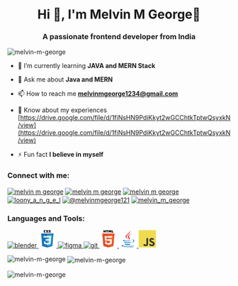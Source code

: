 
<h1 align="center">Hi 👋, I'm Melvin M George🙂</h1>
<h3 align="center">A passionate frontend developer from India</h3>

<p align="left"> <img src="https://komarev.com/ghpvc/?username=melvin-m-george&label=Profile%20views&color=0e75b6&style=flat" alt="melvin-m-george" /> </p>

- 🌱 I’m currently learning **JAVA and MERN Stack**

- 💬 Ask me about **Java and MERN**

- 📫 How to reach me **melvinmgeorge1234@gmail.com**

- 📄 Know about my experiences [https://drive.google.com/file/d/1fiNsHN9PdiKkyt2wGCChtkTptwQsyxkN/view](https://drive.google.com/file/d/1fiNsHN9PdiKkyt2wGCChtkTptwQsyxkN/view)

- ⚡ Fun fact **I believe in myself**

<h3 align="left">Connect with me:</h3>
<p align="left">
<a href="https://linkedin.com/in/melvin m george" target="blank"><img align="center" src="https://raw.githubusercontent.com/rahuldkjain/github-profile-readme-generator/master/src/images/icons/Social/linked-in-alt.svg" alt="melvin m george" height="30" width="40" /></a>
<a href="https://stackoverflow.com/users/melvin m george" target="blank"><img align="center" src="https://raw.githubusercontent.com/rahuldkjain/github-profile-readme-generator/master/src/images/icons/Social/stack-overflow.svg" alt="melvin m george" height="30" width="40" /></a>
<a href="https://fb.com/melvin m george" target="blank"><img align="center" src="https://raw.githubusercontent.com/rahuldkjain/github-profile-readme-generator/master/src/images/icons/Social/facebook.svg" alt="melvin m george" height="30" width="40" /></a>
<a href="https://instagram.com/loony_a_n_g_e_l" target="blank"><img align="center" src="https://raw.githubusercontent.com/rahuldkjain/github-profile-readme-generator/master/src/images/icons/Social/instagram.svg" alt="loony_a_n_g_e_l" height="30" width="40" /></a>
<a href="https://www.hackerrank.com/@melvinmgeorge121" target="blank"><img align="center" src="https://raw.githubusercontent.com/rahuldkjain/github-profile-readme-generator/master/src/images/icons/Social/hackerrank.svg" alt="@melvinmgeorge121" height="30" width="40" /></a>
<a href="https://www.leetcode.com/melvin_m_george" target="blank"><img align="center" src="https://raw.githubusercontent.com/rahuldkjain/github-profile-readme-generator/master/src/images/icons/Social/leet-code.svg" alt="melvin_m_george" height="30" width="40" /></a>
</p>

<h3 align="left">Languages and Tools:</h3>
<p align="left"> <a href="https://www.blender.org/" target="_blank" rel="noreferrer"> <img src="https://download.blender.org/branding/community/blender_community_badge_white.svg" alt="blender" width="40" height="40"/> </a> <a href="https://www.w3schools.com/css/" target="_blank" rel="noreferrer"> <img src="https://raw.githubusercontent.com/devicons/devicon/master/icons/css3/css3-original-wordmark.svg" alt="css3" width="40" height="40"/> </a> <a href="https://www.figma.com/" target="_blank" rel="noreferrer"> <img src="https://www.vectorlogo.zone/logos/figma/figma-icon.svg" alt="figma" width="40" height="40"/> </a> <a href="https://git-scm.com/" target="_blank" rel="noreferrer"> <img src="https://www.vectorlogo.zone/logos/git-scm/git-scm-icon.svg" alt="git" width="40" height="40"/> </a> <a href="https://www.w3.org/html/" target="_blank" rel="noreferrer"> <img src="https://raw.githubusercontent.com/devicons/devicon/master/icons/html5/html5-original-wordmark.svg" alt="html5" width="40" height="40"/> </a> <a href="https://www.java.com" target="_blank" rel="noreferrer"> <img src="https://raw.githubusercontent.com/devicons/devicon/master/icons/java/java-original.svg" alt="java" width="40" height="40"/> </a> <a href="https://developer.mozilla.org/en-US/docs/Web/JavaScript" target="_blank" rel="noreferrer"> <img src="https://raw.githubusercontent.com/devicons/devicon/master/icons/javascript/javascript-original.svg" alt="javascript" width="40" height="40"/> </a> </p>

<p><img align="left" src="https://github-readme-stats.vercel.app/api/top-langs?username=melvin-m-george&show_icons=true&locale=en&layout=compact" alt="melvin-m-george" /></p>

<p>&nbsp;<img align="center" src="https://github-readme-stats.vercel.app/api?username=melvin-m-george&show_icons=true&locale=en" alt="melvin-m-george" /></p>

<p><img align="center" src="https://github-readme-streak-stats.herokuapp.com/?user=melvin-m-george&" alt="melvin-m-george" /></p>
